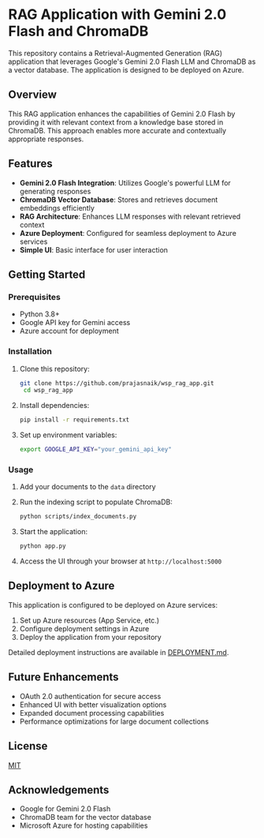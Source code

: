 # RAG Application with Gemini 2.0 Flash and ChromaDB

This repository contains a Retrieval-Augmented Generation (RAG) application that leverages Google's Gemini 2.0 Flash LLM and ChromaDB as a vector database. The application is designed to be deployed on Azure.

## Overview

This RAG application enhances the capabilities of Gemini 2.0 Flash by providing it with relevant context from a knowledge base stored in ChromaDB. This approach enables more accurate and contextually appropriate responses.

## Features

- **Gemini 2.0 Flash Integration**: Utilizes Google's powerful LLM for generating responses
- **ChromaDB Vector Database**: Stores and retrieves document embeddings efficiently
- **RAG Architecture**: Enhances LLM responses with relevant retrieved context
- **Azure Deployment**: Configured for seamless deployment to Azure services
- **Simple UI**: Basic interface for user interaction

## Getting Started

### Prerequisites

- Python 3.8+
- Google API key for Gemini access
- Azure account for deployment

### Installation

1. Clone this repository:
    ```bash
    git clone https://github.com/prajasnaik/wsp_rag_app.git
     cd wsp_rag_app
    ```

2. Install dependencies:
    ```bash
    pip install -r requirements.txt
    ```

3. Set up environment variables:
    ```bash
    export GOOGLE_API_KEY="your_gemini_api_key"
    ```

### Usage

1. Add your documents to the `data` directory
2. Run the indexing script to populate ChromaDB:
    ```bash
    python scripts/index_documents.py
    ```

3. Start the application:
    ```bash
    python app.py
    ```

4. Access the UI through your browser at `http://localhost:5000`

## Deployment to Azure

This application is configured to be deployed on Azure services:

1. Set up Azure resources (App Service, etc.)
2. Configure deployment settings in Azure
3. Deploy the application from your repository

Detailed deployment instructions are available in [DEPLOYMENT.md](DEPLOYMENT.md).

## Future Enhancements

- OAuth 2.0 authentication for secure access
- Enhanced UI with better visualization options
- Expanded document processing capabilities
- Performance optimizations for large document collections

## License

[MIT](LICENSE)

## Acknowledgements

- Google for Gemini 2.0 Flash
- ChromaDB team for the vector database
- Microsoft Azure for hosting capabilities